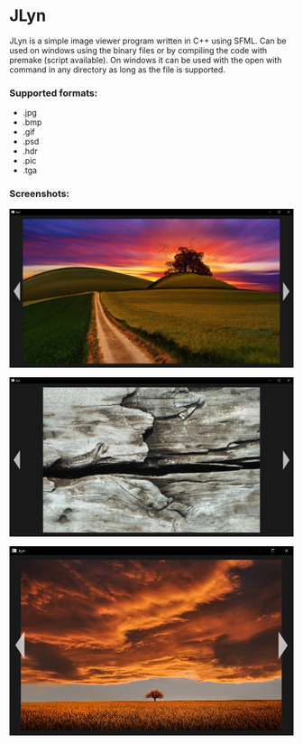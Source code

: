 # JLyn

JLyn is a simple image viewer program written in C++ using SFML.
Can be used on windows using the binary files or by compiling the code with premake (script available).
On windows it can be used with the open with command in any directory as long as the file is supported.

<h3>Supported formats:</h3>
<ul>
	<li>.jpg</li>
	<li>.bmp</li>
	<li>.gif</li>
	<li>.psd</li>
	<li>.hdr</li>
	<li>.pic</li>
	<li>.tga</li>
</ul>

<h3> Screenshots: </h3>

<p><img src="https://raw.githubusercontent.com/haansu/jlyn/master/screenshots/Image1.PNG" alt="Screenshot1" /></p>
<p><img src="https://raw.githubusercontent.com/haansu/jlyn/master/screenshots/Image2.PNG" alt="Screenshot2" /></p>
<p><img src="https://raw.githubusercontent.com/haansu/jlyn/master/screenshots/Smaller.PNG" alt="Screenshot3" /></p>
